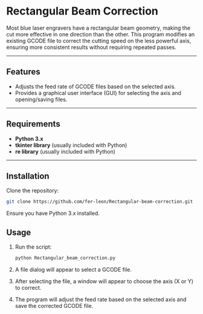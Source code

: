 # Rectangular Beam Correction

Most blue laser engravers have a rectangular beam geometry, making the cut more effective in one direction than the other. This program modifies an existing GCODE file to correct the cutting speed on the less powerful axis, ensuring more consistent results without requiring repeated passes.

---


## Features

- Adjusts the feed rate of GCODE files based on the selected axis.
- Provides a graphical user interface (GUI) for selecting the axis and opening/saving files.

---

## Requirements

- **Python 3.x**
- **tkinter library** (usually included with Python)
- **re library** (usually included with Python)

---

## Installation

Clone the repository:

```bash
git clone https://github.com/fer-leon/Rectangular-beam-correction.git
```


Ensure you have Python 3.x installed.

## Usage

1. Run the script:

   ```bash
   python Rectangular_beam_correction.py
   ```

2. A file dialog will appear to select a GCODE file.

3. After selecting the file, a window will appear to choose the axis (X or Y) to correct.

4. The program will adjust the feed rate based on the selected axis and save the corrected GCODE file.
